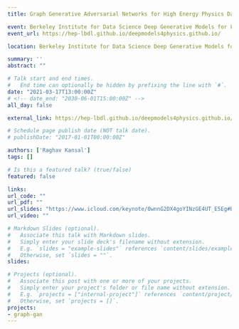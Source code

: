 ```yaml
---
title: Graph Generative Adversarial Networks for High Energy Physics Data Generation

event: Berkeley Institute for Data Science Deep Generative Models for Fundamental Physics Meeting
event_url: https://hep-lbdl.github.io/deepmodels4physics.github.io/

location: Berkeley Institute for Data Science Deep Generative Models for Fundamental Physics Meeting

summary: ''
abstract: ""

# Talk start and end times.
#   End time can optionally be hidden by prefixing the line with `#`.
date: "2021-03-17T13:00:00Z"
# <!-- date_end: "2030-06-01T15:00:00Z" -->
all_day: false

external_link: https://hep-lbdl.github.io/deepmodels4physics.github.io/

# Schedule page publish date (NOT talk date).
# publishDate: "2017-01-01T00:00:00Z"

authors: ['Raghav Kansal']
tags: []

# Is this a featured talk? (true/false)
featured: false

links:
url_code: ""
url_pdf: ""
url_slides: "https://www.icloud.com/keynote/0wnnG2DX4goYINzGE4UT_E5Eg#BIDS_Talk_17/3/21"
url_video: ""

# Markdown Slides (optional).
#   Associate this talk with Markdown slides.
#   Simply enter your slide deck's filename without extension.
#   E.g. `slides = "example-slides"` references `content/slides/example-slides.md`.
#   Otherwise, set `slides = ""`.
slides:

# Projects (optional).
#   Associate this post with one or more of your projects.
#   Simply enter your project's folder or file name without extension.
#   E.g. `projects = ["internal-project"]` references `content/project/deep-learning/index.md`.
#   Otherwise, set `projects = []`.
projects:
- graph-gan
---
```

